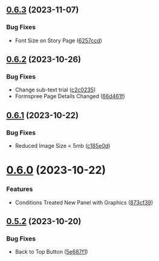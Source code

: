 ## [0.6.3](https://github.com/Prathamesh-Shanbhag/Thrive-Physiotherapy/compare/v0.6.2...v0.6.3) (2023-11-07)


### Bug Fixes

* Font Size on Story Page ([6257ccd](https://github.com/Prathamesh-Shanbhag/Thrive-Physiotherapy/commit/6257ccd6ee90a852ee8f11389bab2f851ce0943c))



## [0.6.2](https://github.com/Prathamesh-Shanbhag/Thrive-Physiotherapy/compare/v0.6.1...v0.6.2) (2023-10-26)


### Bug Fixes

* Change sub-text trial ([c2c0235](https://github.com/Prathamesh-Shanbhag/Thrive-Physiotherapy/commit/c2c023567a43f0dab0a373d692ccb56ab59029f3))
* Formspree Page Details Changed ([66d461f](https://github.com/Prathamesh-Shanbhag/Thrive-Physiotherapy/commit/66d461f5a58d2affeaabb1a7e7fa5daab7ab50aa))



## [0.6.1](https://github.com/Prathamesh-Shanbhag/Thrive-Physiotherapy/compare/v0.6.0...v0.6.1) (2023-10-22)


### Bug Fixes

* Reduced Image Size < 5mb ([c185e0d](https://github.com/Prathamesh-Shanbhag/Thrive-Physiotherapy/commit/c185e0d968024193c0326b270b3337808dc7ccf2))



# [0.6.0](https://github.com/Prathamesh-Shanbhag/Thrive-Physiotherapy/compare/v0.5.2...v0.6.0) (2023-10-22)


### Features

* Conditions Treated New Panel with Graphics ([873cf39](https://github.com/Prathamesh-Shanbhag/Thrive-Physiotherapy/commit/873cf397fa4b3297af05a31142e37e47696ad1c4))



## [0.5.2](https://github.com/Prathamesh-Shanbhag/Thrive-Physiotherapy/compare/v0.5.1...v0.5.2) (2023-10-20)


### Bug Fixes

* Back to Top Button ([5e687f1](https://github.com/Prathamesh-Shanbhag/Thrive-Physiotherapy/commit/5e687f108c4f2c297640899a768feeeee42f1f5a))



